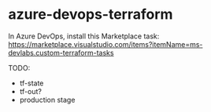 # azure-devops-terraform

In Azure DevOps, install this Marketplace task: https://marketplace.visualstudio.com/items?itemName=ms-devlabs.custom-terraform-tasks

TODO:
- tf-state
- tf-out?
- production stage
